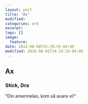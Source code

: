 ```yaml
---
layout: post
title: "Ax"
modified:
categories: ord
excerpt:
tags: []
image:
  feature:
date: 2014-08-08T15:39:55-04:00
modified: 2016-06-01T14:19:19-04:00
---
```


## Ax

### Stick, Dra 

"Din amermelao, kom så axara vi!"
